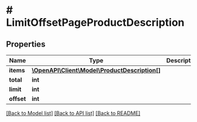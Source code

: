 # # LimitOffsetPageProductDescription

## Properties

Name | Type | Description | Notes
------------ | ------------- | ------------- | -------------
**items** | [**\OpenAPI\Client\Model\ProductDescription[]**](ProductDescription.md) |  |
**total** | **int** |  |
**limit** | **int** |  | [optional]
**offset** | **int** |  | [optional]

[[Back to Model list]](../../README.md#models) [[Back to API list]](../../README.md#endpoints) [[Back to README]](../../README.md)

